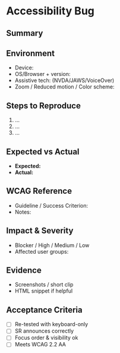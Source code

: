 # Accessibility Bug

## Summary
<!-- What is broken from a user perspective? -->

## Environment
- Device: 
- OS/Browser + version: 
- Assistive tech: (NVDA/JAWS/VoiceOver) 
- Zoom / Reduced motion / Color scheme:

## Steps to Reproduce
1. …
2. …
3. …

## Expected vs Actual
- **Expected:** 
- **Actual:** 

## WCAG Reference
- Guideline / Success Criterion: 
- Notes: 

## Impact & Severity
- Blocker / High / Medium / Low
- Affected user groups: 

## Evidence
- Screenshots / short clip
- HTML snippet if helpful

## Acceptance Criteria
- [ ] Re-tested with keyboard-only
- [ ] SR announces correctly
- [ ] Focus order & visibility ok
- [ ] Meets WCAG 2.2 AA
